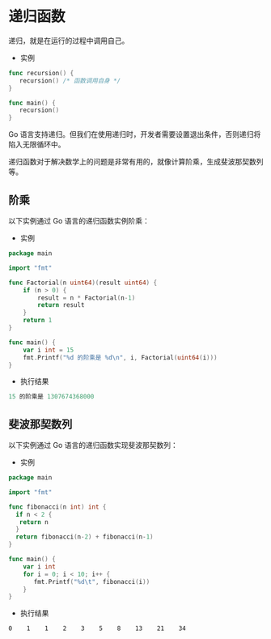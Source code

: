 # 递归函数
递归，就是在运行的过程中调用自己。

- 实例

```go
func recursion() {
   recursion() /* 函数调用自身 */
}

func main() {
   recursion()
}
```
Go 语言支持递归。但我们在使用递归时，开发者需要设置退出条件，否则递归将陷入无限循环中。

递归函数对于解决数学上的问题是非常有用的，就像计算阶乘，生成斐波那契数列等。

## 阶乘

以下实例通过 Go 语言的递归函数实例阶乘：

- 实例
```go 
package main

import "fmt"

func Factorial(n uint64)(result uint64) {
    if (n > 0) {
        result = n * Factorial(n-1)
        return result
    }
    return 1
}

func main() {  
    var i int = 15
    fmt.Printf("%d 的阶乘是 %d\n", i, Factorial(uint64(i)))
}
```
- 执行结果

```go
15 的阶乘是 1307674368000
```

## 斐波那契数列
以下实例通过 Go 语言的递归函数实现斐波那契数列：

- 实例

```go
package main

import "fmt"

func fibonacci(n int) int {
  if n < 2 {
   return n
  }
  return fibonacci(n-2) + fibonacci(n-1)
}

func main() {
    var i int
    for i = 0; i < 10; i++ {
       fmt.Printf("%d\t", fibonacci(i))
    }
}
```

- 执行结果

```
0    1    1    2    3    5    8    13    21    34
```
